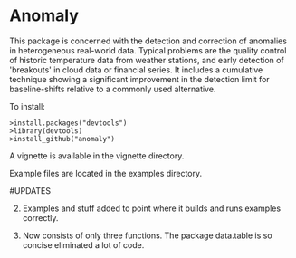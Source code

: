 # Anomaly

This package is concerned with the detection and correction of anomalies in heterogeneous real-world data. Typical problems are the quality control of historic temperature data from weather stations, and early detection of 'breakouts' in cloud data or financial series. It includes a cumulative technique showing a significant improvement in the detection limit for baseline-shifts relative to a commonly used alternative. 


To install:

    >install.packages("devtools")
    >library(devtools)
    >install_github("anomaly")
    
A vignette is available in the vignette directory.

Example files are located in the examples directory.

#UPDATES

2. Examples and stuff added to point where it builds and runs examples correctly.

1. Now consists of only three functions. The package data.table is so concise eliminated a lot of code.